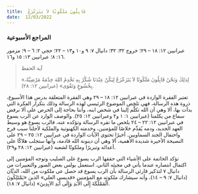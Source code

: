 ```yaml
---
title:  قَابِلُونَ مَلَكُوتًا لاَ يَتَزَعْزَعُ
date:  12/03/2022
---
```


### المراجع الأسبوعية
عبرانيين ١٢: ١٨ – ٢٩؛ خروج ٣٢: ٣٢؛ دانيال ٧: ٩ و١٠ و١٣ – ٢٢؛ حجي ٢: ٦ – ٩؛ مزمور ١٦: ٨؛ عبرانيين ١٣: ١٥ و١٦.

> <p>آية الحفظ</p>
>  «لِذلِكَ وَنَحْنُ قَابِلُونَ مَلَكُوتًا لاَ يَتَزَعْزَعُ لِيَكُنْ عِنْدَنَا شُكْرٌ بِهِ نَخْدِمُ اللهَ خِدْمَةً مَرْضِيَّةً، بِخُشُوعٍ وَتَقْوَى» (عبرانيين ١٢: ٢٨).

تعتبر الفقرة الواردة في عبرانيين ١٢: ١٨ – ٢٩ وهي الفقرة المتعلقة بدرس هذا الأسبوع، ذروة هذه الرسالة، فهي تلخص الموضوع الرئيسي لهذه الرسالة وذلك بتكرار الفكرة التي بدأت بها، ألا وهي أن الله تكلَّم إلينا في شخص ابنه، وأننا بحاجة إلى الحرص على ألا نرفض سماع من يكلمنا (عبرانيين ١: ١ و٢ وعبرانيين ١٢: ٢٥). والوصف الوارد عن الرب يسوع في عبرانيين ١٢: ٢٢ – ٢٤ يلخص ما تقره الرسالة وتؤكده عنه، فالرب يسوع هو وسيط العهد الجديد، ودمه يُقدِّم خلاصًا للمؤمنين، وخدمته الكهنوتية والملكية لأجلنا سبب فرح واحتفال الجند السماويين. أخيرًا تحتوي الآيات الواردة في عبرانيين ١٢: ٢٥ – ٢٩ على النصيحة الأخيرة شديدة الأهمية، ألا وهي أن دينونة الله قادمة، وأنها ستجلب هلاكًا على أعدائه وتبريرًا وملكوتًا لشعبه (عبرانيين ١٢: ٢٨ و٢٩).

تؤكد الخاتمة على الأشياء التي حققها الرب يسوع على الصليب وتوجه المؤمنين إلى اكتمال انتصاره عندما يأتي في مجيئه الثاني. استعمل بولس بعض الصور والتعبيرات من دانيال ٧ لتذكير قارئي الرسالة بأن الرب يسوع قد حصل عى ملكوت من الله، الديَّان (دانيال ٧: ٩ – ١٤)، وأنه سيشارك ملكوته مع المؤمنين «قديسي العلي» الذين «يَمْتَلِكُونَ الْمَمْلَكَةَ إِلَى الأَبَدِ وَإِلَى أَبَدِ الآبِدِينَ» (دانيال ٧: ١٨).